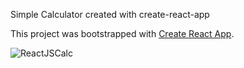 Simple Calculator created with create-react-app

This project was bootstrapped with [Create React App](https://github.com/facebook/create-react-app).

![ReactJSCalc](https://github.com/vladimirdesyat/ReactJS-Calc/assets/111601405/ee92948f-310b-4666-8dc9-40bdf6d3c29d)
